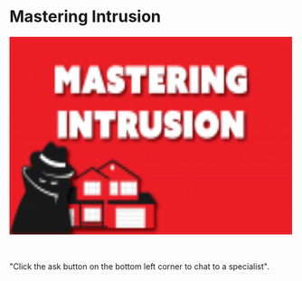 # Mastering Intrusion

<html>
<title>Mastering Intrusion</title>
<body>


<div class="pubble-app" data-app-id="106500" data-app-identifier="106500"></div>
<script type="text/javascript" src="https://cdn.pubble.io/javascript/loader.js" defer></script>

<p><img src="Images\download.png" width="500px" height="350px"></p>

<br> <p>"Click the ask button on the bottom left corner to chat to a specialist".</p></br>

</body>
</html>
